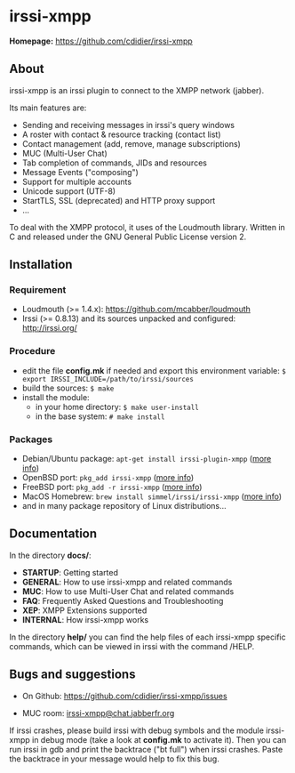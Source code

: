 irssi-xmpp
==========

**Homepage:** https://github.com/cdidier/irssi-xmpp


## About ##

irssi-xmpp is an irssi plugin to connect to the XMPP network (jabber).

Its main features are:
 * Sending and receiving messages in irssi's query windows
 * A roster with contact & resource tracking (contact list)
 * Contact management (add, remove, manage subscriptions)
 * MUC (Multi-User Chat)
 * Tab completion of commands, JIDs and resources
 * Message Events ("composing")
 * Support for multiple accounts
 * Unicode support (UTF-8)
 * StartTLS, SSL (deprecated) and HTTP proxy support
 * ...

To deal with the XMPP protocol, it uses of the Loudmouth library.
Written in C and released under the GNU General Public License version 2.


## Installation ##

### Requirement ###
 * Loudmouth (>= 1.4.x): https://github.com/mcabber/loudmouth
 * Irssi (>= 0.8.13) and its sources unpacked and configured:
      http://irssi.org/

### Procedure ###
 * edit the file **config.mk** if needed and export this environment variable:
   ``` $ export IRSSI_INCLUDE=/path/to/irssi/sources ```
 * build the sources:
   ```$ make ```
 * install the module:
   *  in your home directory:
     ``` $ make user-install ```
   * in the base system:
    ``` # make install ```

### Packages ###
  * Debian/Ubuntu package: ``` apt-get install irssi-plugin-xmpp ``` ([more info](https://packages.debian.org/sid/irssi-plugin-xmpp))
  * OpenBSD port: ``` pkg_add irssi-xmpp ``` ([more info](http://openports.se/net/irssi-xmpp))
  * FreeBSD port: ``` pkg_add -r irssi-xmpp ``` ([more info](http://www.freshports.org/irc/irssi-xmpp/))
  * MacOS Homebrew: ``` brew install simmel/irssi/irssi-xmpp ``` ([more info](https://github.com/simmel/homebrew-irssi))
  * and in many package repository of Linux distributions...

## Documentation ##

In the directory **docs/**:
 * **STARTUP**: Getting started
 * **GENERAL**: How to use irssi-xmpp and related commands
 * **MUC**: How to use Multi-User Chat and related commands
 * **FAQ**: Frequently Asked Questions and Troubleshooting
 * **XEP**: XMPP Extensions supported
 * **INTERNAL**: How irssi-xmpp works

In the directory **help/** you can find the help files of each irssi-xmpp
specific commands, which can be viewed in irssi with the command /HELP.


## Bugs and suggestions ##

 * On Github:	https://github.com/cdidier/irssi-xmpp/issues

 * MUC room:	irssi-xmpp@chat.jabberfr.org

If irssi crashes, please build irssi with debug symbols and the module
irssi-xmpp in debug mode (take a look at **config.mk** to activate it).
Then you can run irssi in gdb and print the backtrace ("bt full") when
irssi crashes.  Paste the backtrace in your message would help to fix
this bug.
